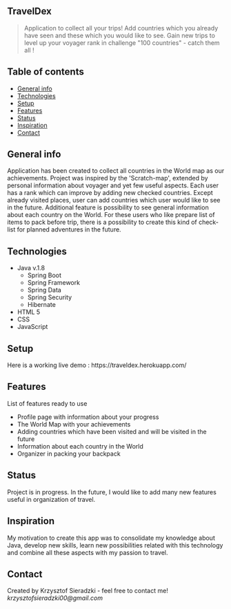 <div id="readme">
<article>
    <h1>TravelDex</h1>
    <blockquote>
    <p>Application to collect all your trips!
     Add countries which you already have seen and these which you would like to see.
      Gain new trips to level up your voyager rank in challenge "100 countries" - catch them all !</p>
    </blockquote>
    <h2>Table of contents</h2>
    <ul>
    <li><a href="#general_info">General info</a></li>
    <li><a href="#technologies">Technologies</a></li>
    <li><a href="#setup">Setup</a></li>
    <li><a href="#features">Features</a></li>
    <li><a href="#status">Status</a></li>
    <li><a href="#inspiration">Inspiration</a></li>
    <li><a href="#contact">Contact</a></li>
    </ul>
    <h2 id="general_info">General info</h2>
    <p>Application has been created to collect all countries in the World map as our achievements.
    Project was inspired by the 'Scratch-map', extended by personal information about voyager and yet few useful aspects.
    Each user has a rank which can improve by adding new checked countries. Except already visited places, user can add
    countries which user would like to see in the future. Additional feature is possibility to see general
    information about each country on the World. For these users who like prepare list of items to pack before trip,
    there is a possibility to create this kind of check-list for planned adventures in the future.
    </p>
    <h2 id="technologies">Technologies</h2>
    <ul>
    <li>Java v.1.8<ul>
            <li>Spring Boot</li>
            <li>Spring Framework</li>
            <li>Spring Data</li>
            <li>Spring Security</li>
            <li>Hibernate</li>
            </ul>
    </li>
    <li>HTML 5</li>
    <li>CSS</li>
    <li>JavaScript</li>
    </ul>
    <h2 id="setup">Setup</h2>
    <p>Here is a working live demo : https://traveldex.herokuapp.com/</p>
    <h2 id="features">Features</h2>
    <p>List of features ready to use</p>
    <ul>
        <li>Profile page with information about your progress</li>
        <li>The World Map with your achievements</li>
        <li>Adding countries which have been visited and will be visited in the future</li>
        <li>Information about each country in the World</li>
        <li>Organizer in packing your backpack</li>
    </ul>
    <h2 id="status">Status</h2>
    <p>Project is in progress. In the future, I would like to add many new features useful in organization of travel.</p>
    <h2 id="inspiration">Inspiration</h2>
    <p>My motivation to create this app was to consolidate my knowledge about Java, develop new skills,
     learn new possibilities related with this technology and combine all these aspects with my passion to travel.</p>
     <h2 id="contact">Contact</h2>
     <p>Created by Krzysztof Sieradzki - feel free to contact me!
     <i>krzysztofsieradzki00@gmail.com</i></p>
</article>
</div>
